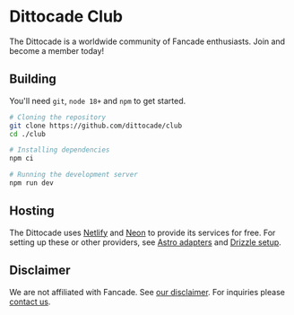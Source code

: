 # Dittocade Club

The Dittocade is a worldwide community of Fancade enthusiasts. Join and become a member today!

## Building

You'll need `git`, `node 18+` and `npm` to get started.

```sh
# Cloning the repository
git clone https://github.com/dittocade/club
cd ./club

# Installing dependencies
npm ci

# Running the development server
npm run dev
```

## Hosting

The Dittocade uses [Netlify](https://netlify.com) and [Neon](https://neon.tech) to provide its services for free. For setting up these or other providers, see [Astro adapters](https://docs.astro.build/en/guides/server-side-rendering/) and [Drizzle setup](https://orm.drizzle.team/docs/get-started).

## Disclaimer

We are not affiliated with Fancade. See [our disclaimer](https://ditto.cade.party/disclaimer). For inquiries please [contact us](https://ditto.cade.party/contact).
